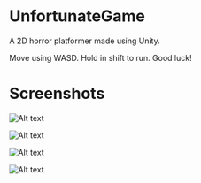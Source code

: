 # UnfortunateGame
A 2D horror platformer made using Unity. 

Move using WASD. Hold in shift to run. Good luck! 

# Screenshots

![Alt text](/Screenshots/screenshot10.png "Optional title")

![Alt text](/Screenshots/screenshot3.png "Optional title")


![Alt text](/Screenshots/screenshot6.png "Optional title")



![Alt text](/Screenshots/screenshot4.png "Optional title")
